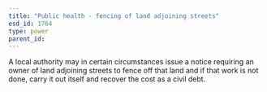 ```yaml
---
title: "Public health - fencing of land adjoining streets"
esd_id: 1764
type: power
parent_id:  
---
```


A local authority may in certain circumstances issue a notice requiring an owner of land adjoining streets to fence off that land and if that work is not done, carry it out itself and recover the cost as a civil debt.

